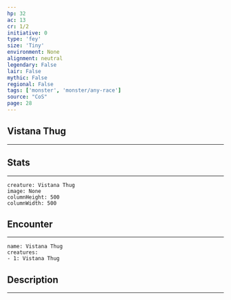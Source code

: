 ```yaml
---
hp: 32
ac: 13
cr: 1/2
initiative: 0
type: 'fey'    
size: 'Tiny'
environment: None
alignment: neutral
legendary: False
lair: False
mythic: False
regional: False
tags: ['monster', 'monster/any-race']
source: "CoS"
page: 28
---
```


## Vistana Thug
---



## Stats
---

```statblock
creature: Vistana Thug
image: None
columnHeight: 500
columnWidth: 500
```

## Encounter
---

```encounter-table
name: Vistana Thug
creatures:
- 1: Vistana Thug
```

## Description
---




